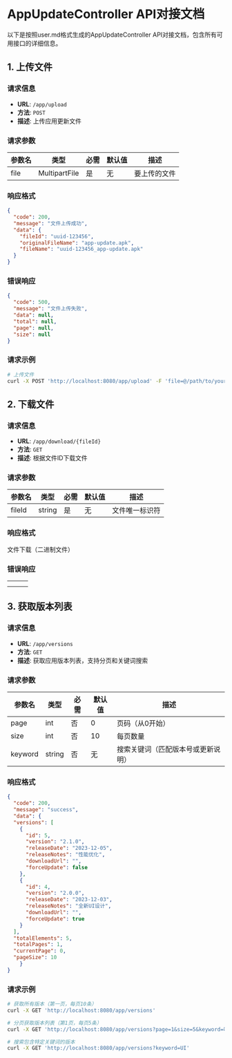 # AppUpdateController API对接文档
以下是按照user.md格式生成的AppUpdateController API对接文档，包含所有可用接口的详细信息。

## 1. 上传文件

### 请求信息
- **URL**: `/app/upload`
- **方法**: `POST`
- **描述**: 上传应用更新文件

### 请求参数
| 参数名 | 类型          | 必需 | 默认值 | 描述         |
| ------ | ------------- | ---- | ------ | ------------ |
| file   | MultipartFile | 是   | 无     | 要上传的文件 |

### 响应格式
```json
{
  "code": 200,
  "message": "文件上传成功",
  "data": {
    "fileId": "uuid-123456",
    "originalFileName": "app-update.apk",
    "fileName": "uuid-123456_app-update.apk"
  }
}
```

### 错误响应
```json
{
  "code": 500,
  "message": "文件上传失败",
  "data": null,
  "total": null,
  "page": null,
  "size": null
}
```

### 请求示例
```bash
# 上传文件
curl -X POST 'http://localhost:8080/app/upload' -F 'file=@/path/to/your/file.apk'
```

## 2. 下载文件

### 请求信息
- **URL**: `/app/download/{fileId}`
- **方法**: `GET`
- **描述**: 根据文件ID下载文件

### 请求参数
| 参数名 | 类型   | 必需 | 默认值 | 描述           |
| ------ | ------ | ---- | ------ | -------------- |
| fileId | string | 是   | 无     | 文件唯一标识符 |

### 响应格式
文件下载（二进制文件）

### 错误响应

|      |      |      |
|--------|------|------|
|      |      |      |
|      |      |      |

## 3. 获取版本列表

### 请求信息
- **URL**: `/app/versions`
- **方法**: `GET`
- **描述**: 获取应用版本列表，支持分页和关键词搜索

### 请求参数
| 参数名  | 类型   | 必需 | 默认值 | 描述                               |
| ------- | ------ | ---- | ------ | ---------------------------------- |
| page    | int    | 否   | 0      | 页码（从0开始）                    |
| size    | int    | 否   | 10     | 每页数量                           |
| keyword | string | 否   | 无     | 搜索关键词（匹配版本号或更新说明） |

### 响应格式
```json
{
  "code": 200,
  "message": "success",
  "data": {
  "versions": [
    {
      "id": 5,
      "version": "2.1.0",
      "releaseDate": "2023-12-05",
      "releaseNotes": "性能优化",
      "downloadUrl": "",
      "forceUpdate": false
    },
    {
      "id": 4,
      "version": "2.0.0",
      "releaseDate": "2023-12-03",
      "releaseNotes": "全新UI设计",
      "downloadUrl": "",
      "forceUpdate": true
    }
  ],
  "totalElements": 5,
  "totalPages": 1,
  "currentPage": 0,
  "pageSize": 10
	}
}

```

### 请求示例
```bash
# 获取所有版本（第一页，每页10条）
curl -X GET 'http://localhost:8080/app/versions'

# 分页获取版本列表（第1页，每页5条）
curl -X GET 'http://localhost:8080/app/versions?page=1&size=5&keyword=哈哈哈'

# 搜索包含特定关键词的版本
curl -X GET 'http://localhost:8080/app/versions?keyword=UI'
```
